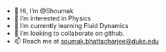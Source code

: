 - 👋 Hi, I’m @Shoumak
- 👀 I’m interested in Physics
- 🌱 I’m currently learning Fluid Dynamics
- 💞️ I’m looking to collaborate on github.
- 📫 Reach me at soumak.bhattacharjee@duke.edu

<!---
Shoumak/Shoumak is a ✨ special ✨ repository because its `README.md` (this file) appears on your GitHub profile.
You can click the Preview link to take a look at your changes.
--->

